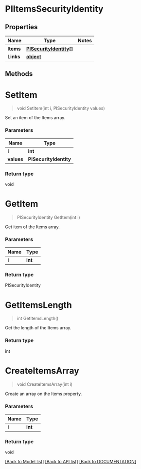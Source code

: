 # PIItemsSecurityIdentity

## Properties
Name | Type | Notes
------------ | ------------- | -------------
**Items** | **[**PISecurityIdentity[]**](../Model/PISecurityIdentity.md)**
**Links** | **[**object**](../Model/Object.md)**

## Methods

# **SetItem**
> void SetItem(int i, PISecurityIdentity values)

Set an item of the Items array.

### Parameters

Name | Type
------------- | -------------
 **i** | **int**
 **values** | **PISecurityIdentity**

### Return type

void


# **GetItem**
> PISecurityIdentity GetItem(int i)

Get item of the Items array.

### Parameters

Name | Type
------------- | -------------
 **i** | **int**

### Return type

PISecurityIdentity


# **GetItemsLength**
> int GetItemsLength()

Get the length of the Items array.


### Return type

int


# **CreateItemsArray**
> void CreateItemsArray(int i)

Create an array on the Items property.

### Parameters

Name | Type
------------- | -------------
 **i** | **int**

### Return type

void

[[Back to Model list]](../../DOCUMENTATION.md#documentation-for-models) [[Back to API list]](../../DOCUMENTATION.md#documentation-for-api-endpoints) [[Back to DOCUMENTATION]](../../DOCUMENTATION.md)
